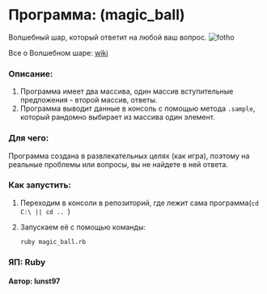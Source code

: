 
# Программа: (magic_ball) 
Волшебный шар, который ответит на любой ваш вопрос.
![fotho](https://sun9-1.userapi.com/impf/3efxy2pYEGOcSmZOTJRMGJ_WiGXGOv1qXs3YJA/-GPeuDzwn6s.jpg?size=600x600&quality=96&proxy=1&sign=576993a8c2eb1d2cf1fae0f99f358492&type=album)

Все о Волшебном шаре:
[wiki](https://ru.wikipedia.org/wiki/Magic_8_ball)

### Описание:
1. Программа имеет два массива, один массив вступительные предложения - второй массив, ответы.
2. Программа выводит данные в консоль с помощью метода ```.sample```, который рандомно выбирает из массива один элемент.

### Для чего:
Программа создана в развлекательных целях (как игра), поэтому на реальные проблемы или вопросы, вы не найдете в ней ответа.

### Как запустить:
1. Переходим в консоли в репозиторий, где лежит сама программа(```cd C:\ || cd .. ```)
2. Запускаем её с помощью команды:

       ruby magic_ball.rb
       
### ЯП: Ruby

#### Автор: lunst97

